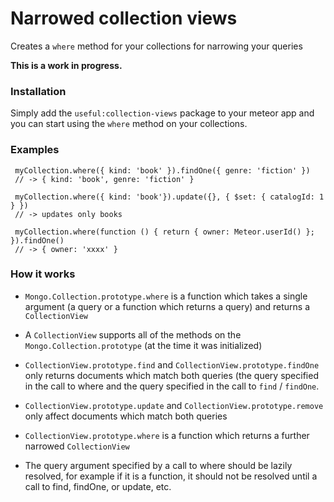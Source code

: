 # Narrowed collection views

Creates a `where` method for your collections for narrowing your queries

**This is a work in progress.**

### Installation
Simply add the `useful:collection-views` package to your meteor app and you can start using the `where` method on your collections.

### Examples
```
 myCollection.where({ kind: 'book' }).findOne({ genre: 'fiction' }) 
 // -> { kind: 'book', genre: 'fiction' }
```

```
 myCollection.where({ kind: 'book'}).update({}, { $set: { catalogId: 1 } })
 // -> updates only books
```

```
 myCollection.where(function () { return { owner: Meteor.userId() }; }).findOne() 
 // -> { owner: 'xxxx' }
```

### How it works

- `Mongo.Collection.prototype.where` is a function which takes a single argument (a query or a function which returns a query) and returns a `CollectionView`

- A `CollectionView` supports all of the methods on the `Mongo.Collection.prototype` (at the time it was initialized)


- `CollectionView.prototype.find` and `CollectionView.prototype.findOne` only returns documents which match both queries (the query specified in the call to where and the query specified in the call to `find` / `findOne`.

- `CollectionView.prototype.update` and `CollectionView.prototype.remove` only affect documents which match both queries


- `CollectionView.prototype.where` is a function which returns a further narrowed `CollectionView`

- The query argument specified by a call to where should be lazily resolved, for example if it is a function, it should not be resolved until a call to find, findOne, or update, etc.
